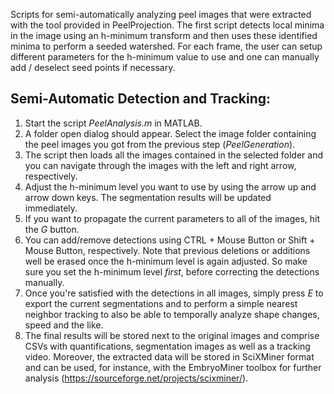 Scripts for semi-automatically analyzing peel images that were extracted with the tool provided in PeelProjection. The first script detects local minima in the image using an h-minimum transform and then uses these identified minima to perform a seeded watershed. For each frame, the user can setup different parameters for the h-minimum value to use and one can manually add / deselect seed points if necessary.


Semi-Automatic Detection and Tracking:
-------------------------------------
1.	Start the script *PeelAnalysis.m* in MATLAB.
2.	A folder open dialog should appear. Select the image folder containing the peel images you got from the previous step (*PeelGeneration*).
3.	The script then loads all the images contained in the selected folder and you can navigate through the images with the left and right arrow, respectively.
4.  Adjust the h-minimum level you want to use by using the arrow up and arrow down keys. The segmentation results will be updated immediately.
5.  If you want to propagate the current parameters to all of the images, hit the *G* button.
6.  You can add/remove detections using CTRL + Mouse Button or Shift + Mouse Button, respectively. Note that previous deletions or additions well be erased once the h-minimum level is again adjusted. So make sure you set the h-minimum level *first*, before correcting the detections manually.
7.  Once you're satisfied with the detections in all images, simply press *E* to export the current segmentations and to perform a simple nearest neighbor tracking to also be able to temporally analyze shape changes, speed and the like.
8.  The final results will be stored next to the original images and comprise CSVs with quantifications, segmentation images as well as a tracking video. Moreover, the extracted data will be stored in SciXMiner format and can be used, for instance, with the EmbryoMiner toolbox for further analysis (https://sourceforge.net/projects/scixminer/).